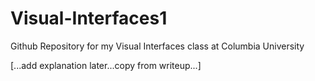 # Visual-Interfaces1
Github Repository for my Visual Interfaces class at Columbia University


[...add explanation later...copy from writeup...]